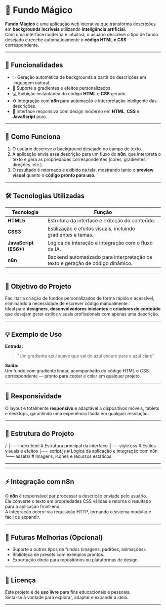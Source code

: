 # 🌌 Fundo Mágico

**Fundo Mágico** é uma aplicação web interativa que transforma descrições em **backgrounds incríveis** utilizando **inteligência artificial**.  
Com uma interface moderna e intuitiva, o usuário descreve o tipo de fundo desejado e recebe automaticamente o **código HTML e CSS** correspondente.  

---

## 🚀 Funcionalidades

- ✨ Geração automática de backgrounds a partir de descrições em linguagem natural.  
- 🎨 Suporte a gradientes e efeitos personalizados.  
- 💻 Exibição instantânea do código **HTML** e **CSS** gerado.  
- ⚙️ Integração com **n8n** para automação e interpretação inteligente das descrições.  
- 🌙 Interface responsiva com design moderno em **HTML**, **CSS** e **JavaScript** puro.  

---

## 🧠 Como Funciona

1. O usuário descreve o background desejado no campo de texto.  
2. A aplicação envia essa descrição para um fluxo do **n8n**, que interpreta o texto e gera as propriedades correspondentes (cores, gradientes, direções, etc.).  
3. O resultado é retornado e exibido na tela, mostrando tanto o **preview visual** quanto o **código pronto para uso**.  

---

## 🛠️ Tecnologias Utilizadas

| Tecnologia | Função |
|-------------|--------|
| **HTML5** | Estrutura da interface e exibição do conteúdo. |
| **CSS3** | Estilização e efeitos visuais, incluindo gradientes e temas. |
| **JavaScript (ES6+)** | Lógica de interação e integração com o fluxo de IA. |
| **n8n** | Backend automatizado para interpretação de texto e geração de código dinâmico. |

---

## 🎯 Objetivo do Projeto

Facilitar a criação de fundos personalizados de forma rápida e acessível, eliminando a necessidade de escrever código manualmente.  
Ideal para **designers**, **desenvolvedores iniciantes** e **criadores de conteúdo** que desejam gerar estilos visuais profissionais com apenas uma descrição.  

---

## 💡 Exemplo de Uso

**Entrada:**  
> "Um gradiente azul suave que vai do azul escuro para o azul claro"

**Saída:**  
Um fundo com gradiente linear, acompanhado do código HTML e CSS correspondente — pronto para copiar e colar em qualquer projeto.

---

## 📱 Responsividade

O layout é totalmente **responsivo** e adaptável a dispositivos móveis, tablets e desktops, garantindo uma experiência fluida em qualquer resolução.  

---

## 🧩 Estrutura do Projeto

/ ├── index.html        # Estrutura principal da interface ├── style.css         # Estilos visuais e efeitos ├── script.js         # Lógica da aplicação e integração com n8n └── assets/           # Imagens, ícones e recursos estáticos

---

---

## ⚡ Integração com n8n

O **n8n** é responsável por processar a descrição enviada pelo usuário.  
Ele converte o texto em propriedades CSS válidas e retorna o resultado para a aplicação front-end.  
A integração ocorre via requisição HTTP, tornando o sistema modular e fácil de expandir.

---

## 🧭 Futuras Melhorias (Opcional)

- Suporte a outros tipos de fundos (imagens, padrões, animações).  
- Biblioteca de presets com exemplos prontos.  
- Exportação direta para repositórios ou plataformas de design.  

---

## 📄 Licença

Este projeto é de **uso livre** para fins educacionais e pessoais.  
Sinta-se à vontade para explorar, adaptar e expandir a ideia.  

---
